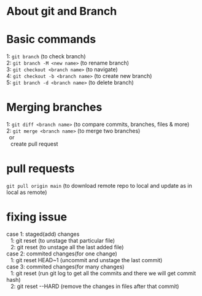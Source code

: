 # About git and Branch

# Basic commands

1: `git branch` (to check branch) </br>
2: `git branch -M <new name>` (to rename branch)</br>
3: `git checkout <branch name>` (to navigate)</br>
4: `git checkout -b <branch name>` (to create new branch)</br>
5: `git branch -d <branch name>` (to delete branch)</br>

# Merging branches

1: `git diff <branch name>` (to compare commits, branches, files & more)</br>
2: `git merge <branch name>` (to merge two branches)</br> &ensp;or </br> &ensp; create pull request</br>

# pull requests

`git pull origin main` (to download remote repo to local and update as in local as remote)</br>

# fixing issue

case 1: staged(add) changes</br>
&ensp; 1: git reset <file name> (to unstage that particular file)</br>
&ensp; 2: git reset (to unstage all the last added file)</br>
case 2: commited changes(for one change)</br>
&ensp; 1: git reset HEAD~1 (uncommit and unstage the last commit)</br>
case 3: commited changes(for many changes)</br>
&ensp; 1: git reset <commit hash>(run git log to get all the commits and there we will get commit hash)</br>
&ensp; 2: git reset --HARD<commit hash> (remove the changes in files after that commit)
